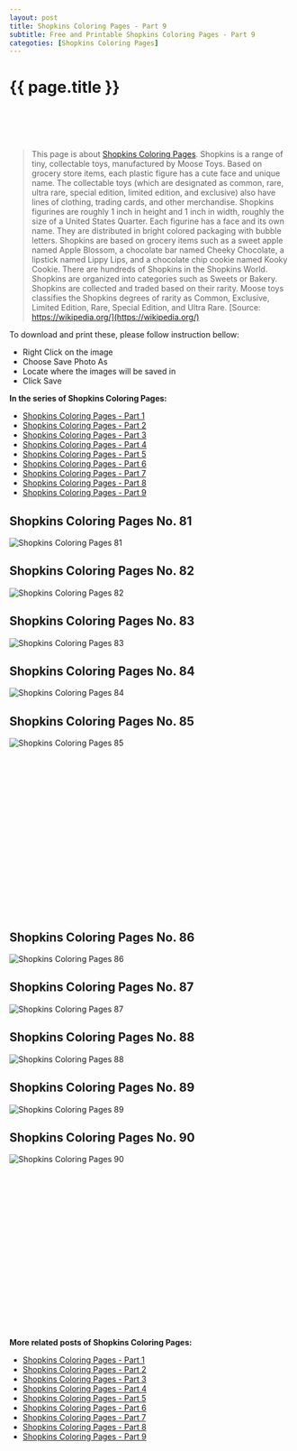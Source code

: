 ```yaml
---
layout: post
title: Shopkins Coloring Pages - Part 9
subtitle: Free and Printable Shopkins Coloring Pages - Part 9
categoties: [Shopkins Coloring Pages]
---
```

{{ page.title }}
================
<script async src="//pagead2.googlesyndication.com/pagead/js/adsbygoogle.js"></script><!-- UnderTitleAds --> <ins class="adsbygoogle" style="display:inline-block;width:468px;height:60px" data-ad-client="ca-pub-6753140515841889" data-ad-slot="4010138290"></ins><script> (adsbygoogle = window.adsbygoogle || []).push({}); </script>

> This page is about [Shopkins Coloring Pages](https://freecoloringpages.github.io/). Shopkins is a range of tiny, collectable toys, manufactured by Moose Toys. Based on grocery store items, each plastic figure has a cute face and unique name. The collectable toys (which are designated as common, rare, ultra rare, special edition, limited edition, and exclusive) also have lines of clothing, trading cards, and other merchandise. Shopkins figurines are roughly 1 inch in height and 1 inch in width, roughly the size of a United States Quarter. Each figurine has a face and its own name. They are distributed in bright colored packaging with bubble letters. Shopkins are based on grocery items such as a sweet apple named Apple Blossom, a chocolate bar named Cheeky Chocolate, a lipstick named Lippy Lips, and a chocolate chip cookie named Kooky Cookie. There are hundreds of Shopkins in the Shopkins World. Shopkins are organized into categories such as Sweets or Bakery. Shopkins are collected and traded based on their rarity. Moose toys classifies the Shopkins degrees of rarity as Common, Exclusive, Limited Edition, Rare, Special Edition, and Ultra Rare. [Source: https://wikipedia.org/](https://wikipedia.org/)

To download and print these, please follow instruction bellow:
* Right Click on the image 
* Choose Save Photo As 
* Locate where the images will be saved in 
* Click Save

**In the series of Shopkins Coloring Pages:**

* [Shopkins Coloring Pages - Part 1](https://freecoloringpages.github.io/2017/12/04/Shopkins-Coloring-Pages-part-1.html)
* [Shopkins Coloring Pages - Part 2](https://freecoloringpages.github.io/2017/12/04/Shopkins-Coloring-Pages-part-2.html)
* [Shopkins Coloring Pages - Part 3](https://freecoloringpages.github.io/2017/12/04/Shopkins-Coloring-Pages-part-3.html)
* [Shopkins Coloring Pages - Part 4](https://freecoloringpages.github.io/2017/12/04/Shopkins-Coloring-Pages-part-4.html)
* [Shopkins Coloring Pages - Part 5](https://freecoloringpages.github.io/2017/12/04/Shopkins-Coloring-Pages-part-5.html)
* [Shopkins Coloring Pages - Part 6](https://freecoloringpages.github.io/2017/12/04/Shopkins-Coloring-Pages-part-6.html)
* [Shopkins Coloring Pages - Part 7](https://freecoloringpages.github.io/2017/12/04/Shopkins-Coloring-Pages-part-7.html)
* [Shopkins Coloring Pages - Part 8](https://freecoloringpages.github.io/2017/12/04/Shopkins-Coloring-Pages-part-8.html)
* [Shopkins Coloring Pages - Part 9](https://freecoloringpages.github.io/2017/12/04/Shopkins-Coloring-Pages-part-9.html)

## Shopkins Coloring Pages No. 81
![Shopkins Coloring Pages 81](https://freecoloringpages.github.io/img3/Shopkins-Coloring-Pages%20(81).jpg "Shopkins Coloring Pages 81")

## Shopkins Coloring Pages No. 82
![Shopkins Coloring Pages 82](https://freecoloringpages.github.io/img3/Shopkins-Coloring-Pages%20(82).jpg "Shopkins Coloring Pages 82")

## Shopkins Coloring Pages No. 83
![Shopkins Coloring Pages 83](https://freecoloringpages.github.io/img3/Shopkins-Coloring-Pages%20(83).jpg "Shopkins Coloring Pages 83")

## Shopkins Coloring Pages No. 84
![Shopkins Coloring Pages 84](https://freecoloringpages.github.io/img3/Shopkins-Coloring-Pages%20(84).jpg "Shopkins Coloring Pages 84")

## Shopkins Coloring Pages No. 85
![Shopkins Coloring Pages 85](https://freecoloringpages.github.io/img3/Shopkins-Coloring-Pages%20(85).jpg "Shopkins Coloring Pages 85")

<script async src="//pagead2.googlesyndication.com/pagead/js/adsbygoogle.js"></script><!-- Texxtonly --><ins class="adsbygoogle" style="display:inline-block;width:336px;height:280px" data-ad-client="ca-pub-6753140515841889" data-ad-slot="3207852233"></ins><script>(adsbygoogle = window.adsbygoogle || []).push({}); </script>

## Shopkins Coloring Pages No. 86
![Shopkins Coloring Pages 86](https://freecoloringpages.github.io/img3/Shopkins-Coloring-Pages%20(86).jpg "Shopkins Coloring Pages 86")

## Shopkins Coloring Pages No. 87
![Shopkins Coloring Pages 87](https://freecoloringpages.github.io/img3/Shopkins-Coloring-Pages%20(87).jpg "Shopkins Coloring Pages 87")

## Shopkins Coloring Pages No. 88
![Shopkins Coloring Pages 88](https://freecoloringpages.github.io/img3/Shopkins-Coloring-Pages%20(88).jpg "Shopkins Coloring Pages 88")

## Shopkins Coloring Pages No. 89
![Shopkins Coloring Pages 89](https://freecoloringpages.github.io/img3/Shopkins-Coloring-Pages%20(89).jpg "Shopkins Coloring Pages 89")

## Shopkins Coloring Pages No. 90
![Shopkins Coloring Pages 90](https://freecoloringpages.github.io/img3/Shopkins-Coloring-Pages%20(90).jpg "Shopkins Coloring Pages 90")

<script async src="//pagead2.googlesyndication.com/pagead/js/adsbygoogle.js"></script><!-- Texxtonly --><ins class="adsbygoogle" style="display:inline-block;width:336px;height:280px" data-ad-client="ca-pub-6753140515841889" data-ad-slot="3207852233"></ins><script>(adsbygoogle = window.adsbygoogle || []).push({}); </script>

**More related posts of Shopkins Coloring Pages:**

* [Shopkins Coloring Pages - Part 1](https://freecoloringpages.github.io/2017/12/04/Shopkins-Coloring-Pages-part-1.html)
* [Shopkins Coloring Pages - Part 2](https://freecoloringpages.github.io/2017/12/04/Shopkins-Coloring-Pages-part-2.html)
* [Shopkins Coloring Pages - Part 3](https://freecoloringpages.github.io/2017/12/04/Shopkins-Coloring-Pages-part-3.html)
* [Shopkins Coloring Pages - Part 4](https://freecoloringpages.github.io/2017/12/04/Shopkins-Coloring-Pages-part-4.html)
* [Shopkins Coloring Pages - Part 5](https://freecoloringpages.github.io/2017/12/04/Shopkins-Coloring-Pages-part-5.html)
* [Shopkins Coloring Pages - Part 6](https://freecoloringpages.github.io/2017/12/04/Shopkins-Coloring-Pages-part-6.html)
* [Shopkins Coloring Pages - Part 7](https://freecoloringpages.github.io/2017/12/04/Shopkins-Coloring-Pages-part-7.html)
* [Shopkins Coloring Pages - Part 8](https://freecoloringpages.github.io/2017/12/04/Shopkins-Coloring-Pages-part-8.html)
* [Shopkins Coloring Pages - Part 9](https://freecoloringpages.github.io/2017/12/04/Shopkins-Coloring-Pages-part-9.html)

